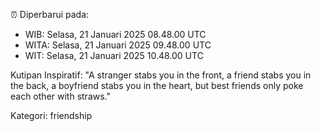 ⏰ Diperbarui pada:
- WIB: Selasa, 21 Januari 2025 08.48.00 UTC
- WITA: Selasa, 21 Januari 2025 09.48.00 UTC
- WIT: Selasa, 21 Januari 2025 10.48.00 UTC

Kutipan Inspiratif:
"A stranger stabs you in the front, a friend stabs you in the back, a boyfriend stabs you in the heart, but best friends only poke each other with straws."


Kategori: friendship

